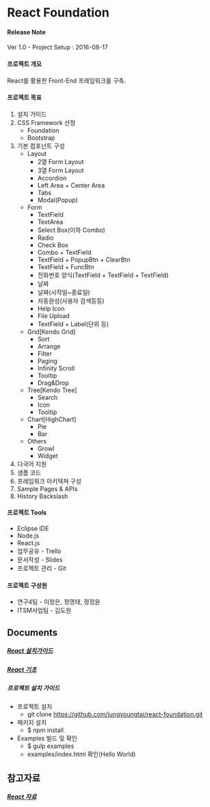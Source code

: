 React Foundation
================

#### Release Note
Ver 1.0 - Project Setup : 2016-08-17


#### 프로젝트 개요
React를 활용한 Front-End 프레임워크를 구축.

#### 프로젝트 목표
1. 설치 가이드
2. CSS Framework 선정
	- Foundation
	- Bootstrap
3. 기본 컴포넌트 구성
	- Layout
		- 2열 Form Layout
		- 3열 Form Layout
		- Accordion
		- Left Area + Center Area
		- Tabs
		- Modal(Popup)
	- Form
		- TextField
		- TextArea
		- Select Box(이하 Combo)
		- Radio
		- Check Box
		- Combo + TextField
		- TextField + PopupBtn + ClearBtn
		- TextField + FuncBtn
		- 전화번호 양식(TextField + TextField + TextField)
		- 날짜
		- 날짜(시작일~종료일)
		- 자동완성(사용자 검색등등)
		- Help Icon
		- File Upload
		- TextField + Label(단위 등)
	- Grid[Kendo Grid]
		- Sort
		- Arrange
		- Filter
		- Paging
		- Infinity Scroll
		- Tooltip
		- Drag&Drop
	- Tree[Kendo Tree]
		- Search
		- Icon
		- Tooltip
	- Chart[HighChart]
		- Pie
		- Bar
	- Others
		- Growl
		- Widget
4. 다국어 지원
5. 샘플 코드
6. 프레임워크 아키텍쳐 구성
7. Sample Pages & APIs
8. History Backslash

#### 프로젝트 Tools
- Eclipse IDE
- Node.js
- React.js
- 업무공유 - Trello
- 문서작성 - Slides
- 프로젝트 관리 - Git

#### 프로젝트 구성원
- 연구4팀 - 이창은, 정영태, 정정윤
- ITSM사업팀 - 김도원


Documents
---------
##### [React 설치가이드](http://slides.com/jungyoungtai/react-foundation)
##### [React 기초](http://slides.com/jungyoungtai/react-foundation-basic)
##### 프로젝트 설치 가이드
- 프로젝트 설치
	- git clone https://github.com/jungyoungtai/react-foundation.git
- 패키지 설치
	- $ npm install
- Examples 빌드 및 확인
	- $ gulp examples
	- examples/index.html 확인(Hello World)

참고자료
-----
##### [React 자료](https://github.com/enaqx/awesome-react)
